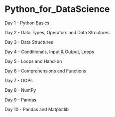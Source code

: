 # Python_for_DataScience

Day 1 - Python Basics

Day 2 - Data Types, Operators and Data Strcutures

Day 3 - Data Structures

Day 4 - Conditionals, Input & Output, Loops

Day 5 - Loops and Hand-on

Day 6 - Comprehensions and Functions

Day 7 - OOPs

Day 8 - NumPy

Day 9 - Pandas

Day 10 - Pandas and Matplotlib
